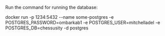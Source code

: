 Run the command for running the database:

docker run -p 1234:5432 --name some-postgres -e POSTGRES_PASSWORD=ombarkab1 -e POSTGRES_USER=mitchelladel -e POSTGRES_DB=chessusity -d postgres
